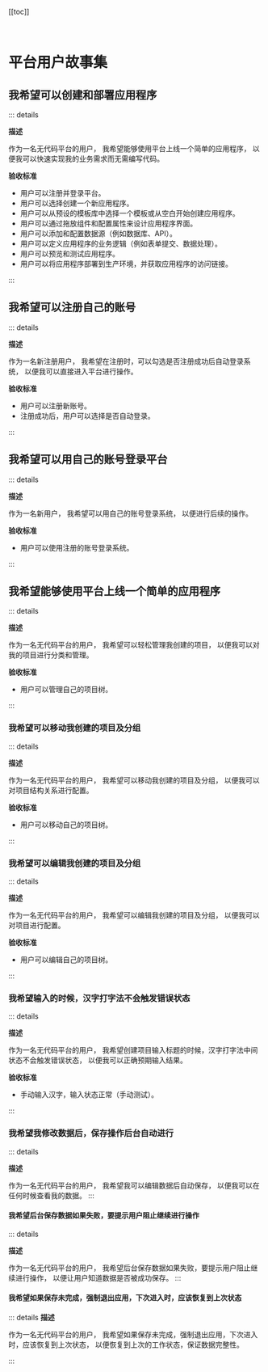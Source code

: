 [[toc]]

<br />

# 平台用户故事集

## 我希望可以创建和部署应用程序

::: details

**描述**

作为一名无代码平台的用户，
我希望能够使用平台上线一个简单的应用程序，
以便我可以快速实现我的业务需求而无需编写代码。

**验收标准**

- 用户可以注册并登录平台。
- 用户可以选择创建一个新应用程序。
- 用户可以从预设的模板库中选择一个模板或从空白开始创建应用程序。
- 用户可以通过拖放组件和配置属性来设计应用程序界面。
- 用户可以添加和配置数据源（例如数据库、API）。
- 用户可以定义应用程序的业务逻辑（例如表单提交、数据处理）。
- 用户可以预览和测试应用程序。
- 用户可以将应用程序部署到生产环境，并获取应用程序的访问链接。

:::

## 我希望可以注册自己的账号

::: details

**描述**

作为一名新注册用户，
我希望在注册时，可以勾选是否注册成功后自动登录系统，
以便我可以直接进入平台进行操作。

**验收标准**

- 用户可以注册新账号。
- 注册成功后，用户可以选择是否自动登录。

:::

## 我希望可以用自己的账号登录平台

::: details

**描述**

作为一名新用户，
我希望可以用自己的账号登录系统，
以便进行后续的操作。

**验收标准**

- 用户可以使用注册的账号登录系统。

:::

## 我希望能够使用平台上线一个简单的应用程序

::: details

**描述**

作为一名无代码平台的用户，
我希望可以轻松管理我创建的项目，
以便我可以对我的项目进行分类和管理。

**验收标准**

- 用户可以管理自己的项目树。

:::

### 我希望可以移动我创建的项目及分组

::: details

**描述**

作为一名无代码平台的用户，
我希望可以移动我创建的项目及分组，
以便我可以对项目结构关系进行配置。

**验收标准**

- 用户可以移动自己的项目树。

:::

### 我希望可以编辑我创建的项目及分组

::: details

**描述**

作为一名无代码平台的用户，
我希望可以编辑我创建的项目及分组，
以便我可以对项目进行配置。

**验收标准**

- 用户可以编辑自己的项目树。

:::

### 我希望输入的时候，汉字打字法不会触发错误状态

::: details

**描述**

作为一名无代码平台的用户，
我希望创建项目输入标题的时候，汉字打字法中间状态不会触发错误状态，
以便我可以正确预期输入结果。

**验收标准**

- 手动输入汉字，输入状态正常（手动测试）。

:::

### 我希望我修改数据后，保存操作后台自动进行

::: details

**描述**

作为一名无代码平台的用户，
我希望我可以编辑数据后自动保存，
以便我可以在任何时候查看我的数据。
:::

#### 我希望后台保存数据如果失败，要提示用户阻止继续进行操作

::: details

**描述**

作为一名无代码平台的用户，
我希望后台保存数据如果失败，要提示用户阻止继续进行操作，
以便让用户知道数据是否被成功保存。
:::

#### 我希望如果保存未完成，强制退出应用，下次进入时，应该恢复到上次状态

::: details
**描述**

作为一名无代码平台的用户，
我希望如果保存未完成，强制退出应用，下次进入时，应该恢复到上次状态，
以便恢复到上次的工作状态，保证数据完整性。

:::
